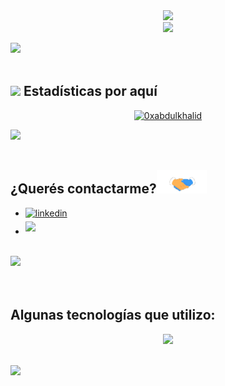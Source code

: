 <div align="center">
  <img src="https://media2.giphy.com/media/QssGEmpkyEOhBCb7e1/giphy.gif?cid=ecf05e47a0n3gi1bfqntqmob8g9aid1oyj2wr3ds3mg700bl&rid=giphy.gif" width ="25">
  <div align="center"><a href="https://github.com/DenverCoder1/readme-typing-svg"><img src="https://readme-typing-svg.herokuapp.com?font=Time+New+Roman&color=white&size=25&center=true&vCenter=true&width=600&height=100&lines=¡HOLA!;Bienvenidos+a+mi+GitHub!!;Autoaprendizaje:+ON;++⚠️++Caution:+README+en+proceso+de+creación++⚠️++;Siempre+creciendo++&hearts;++"></a></div>
</div>


<img src="https://user-images.githubusercontent.com/73097560/115834477-dbab4500-a447-11eb-908a-139a6edaec5c.gif"><br><br>


## <img src="https://media.giphy.com/media/iY8CRBdQXODJSCERIr/giphy.gif" width="35"><b> Estadísticas por aquí </b>


<div align="center">
<a href="https://github.com/0xabdulkhalid/">
 <img src="https://github-readme-stats.vercel.app/api/top-langs?username=Flarien&show_icons=true&locale=en&layout=compact&line_height=20&title_color=7A7ADB&icon_color=2234AE&text_color=D3D3D3&bg_color=0,000000,130F40" width="375"  alt="0xabdulkhalid"/>
</a>
</div>


<img src="https://user-images.githubusercontent.com/73097560/115834477-dbab4500-a447-11eb-908a-139a6edaec5c.gif"><br><br>


## ¿Querés contactarme?</b><img src="https://github.com/0xAbdulKhalid/0xAbdulKhalid/raw/main/assets/mdImages/handshake.gif" width ="80">

<div align='left'>
  <ul>
  <li>
    <a href="https://www.linkedin.com/in/flavia-s-briglia" target="_blank">
      <img src="https://img.shields.io/badge/linkedin:  Flavia S. Briglia-%2300acee.svg?color=405DE6&style=for-the-badge&logo=linkedin&logoColor=white" alt=linkedin style="margin-bottom: 5px;"/>
    </a>
  </li>

  <li>
      <a href="mailto:fbrig87@gmail.com" target="_blank">
        <img src="https://img.shields.io/badge/gmail:  Flavia S. Briglia-%23EA4335.svg?style=for-the-badge&logo=gmail&logoColor=white" t=mail style="margin-bottom: 5px;" />
    </a>
    </li>
  </ul>
</div>

<br>
<img src="https://user-images.githubusercontent.com/73097560/115834477-dbab4500-a447-11eb-908a-139a6edaec5c.gif"><br><br>
<br>

## Algunas tecnologías que utilizo:
<p align="center">
  <a href="https://skillicons.dev">
    <img src="https://skillicons.dev/icons?i=git,css,sass,express,figma,firebase,github,html,java,js,materialui,mongodb,mysql,nextjs,nodejs,react,redux,tailwind,ts,vscode&perline=14" />
  </a>
</p>

<br>
<img src="https://user-images.githubusercontent.com/73097560/115834477-dbab4500-a447-11eb-908a-139a6edaec5c.gif">
<br>
<!--
**Flarien/Flarien** is a ✨ _special_ ✨ repository because its `README.md` (this file) appears on your GitHub profile.

-- Poner un banner (div img?)
-- BADGES: enlaces de redes?
-- sobre mi: datos cortos y faciles de leer
-- agregar un par de proyectos importantes con img, llamativos



Here are some ideas to get you started:

- 🔭 I’m currently working on ...
- 🌱 I’m currently learning ...
- 👯 I’m looking to collaborate on ...
- 🤔 I’m looking for help with ...
- 💬 Ask me about ...
- 📫 How to reach me: ...
- 😄 Pronouns: ...
- ⚡ Fun fact: ...
-->
